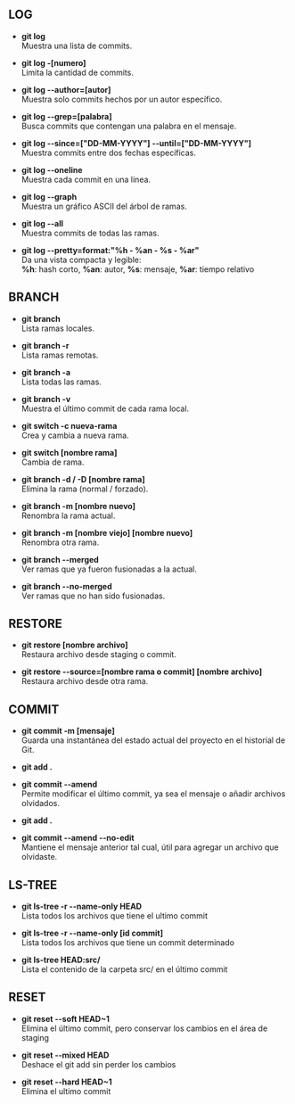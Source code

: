 ## LOG

- **git log**  
  Muestra una lista de commits.

- **git log -[numero]**  
  Limita la cantidad de commits.

- **git log --author=[autor]**  
  Muestra solo commits hechos por un autor específico.

- **git log --grep=[palabra]**  
  Busca commits que contengan una palabra en el mensaje.

- **git log --since=["DD-MM-YYYY"] --until=["DD-MM-YYYY"]**  
  Muestra commits entre dos fechas específicas.

- **git log --oneline**  
  Muestra cada commit en una línea.

- **git log --graph**  
  Muestra un gráfico ASCII del árbol de ramas.

- **git log --all**  
  Muestra commits de todas las ramas.

- **git log --pretty=format:"%h - %an - %s - %ar"**  
  Da una vista compacta y legible:  
  **%h**: hash corto, **%an**: autor, **%s**: mensaje, **%ar**: tiempo relativo

## BRANCH

- **git branch**  
  Lista ramas locales.

- **git branch -r**  
  Lista ramas remotas.

- **git branch -a**  
  Lista todas las ramas.

- **git branch -v**  
  Muestra el último commit de cada rama local.

- **git switch -c nueva-rama**  
  Crea y cambia a nueva rama.

- **git switch [nombre rama]**  
  Cambia de rama.

- **git branch -d / -D [nombre rama]**  
  Elimina la rama (normal / forzado).

- **git branch -m [nombre nuevo]**  
  Renombra la rama actual.

- **git branch -m [nombre viejo] [nombre nuevo]**  
  Renombra otra rama.

- **git branch --merged**  
  Ver ramas que ya fueron fusionadas a la actual.

- **git branch --no-merged**  
  Ver ramas que no han sido fusionadas.

## RESTORE

- **git restore [nombre archivo]**  
  Restaura archivo desde staging o commit.

- **git restore --source=[nombre rama o commit] [nombre archivo]**  
  Restaura archivo desde otra rama.

## COMMIT

- **git commit -m [mensaje]**  
  Guarda una instantánea del estado actual del proyecto en el historial de Git.

- **git add .**  
- **git commit --amend**  
  Permite modificar el último commit, ya sea el mensaje o añadir archivos olvidados.
  
- **git add .**  
- **git commit --amend --no-edit**  
  Mantiene el mensaje anterior tal cual, útil para agregar un archivo que olvidaste.

## LS-TREE

- **git ls-tree -r --name-only HEAD**  
  Lista todos los archivos que tiene el ultimo commit

- **git ls-tree -r --name-only [id commit]**  
  Lista todos los archivos que tiene un commit determinado

- **git ls-tree HEAD:src/**  
  Lista el contenido de la carpeta src/ en el último commit

## RESET

- **git reset --soft HEAD~1**  
  Elimina el último commit, pero conservar los cambios en el área de staging

- **git reset --mixed HEAD**  
  Deshace el git add sin perder los cambios

- **git reset --hard HEAD~1**  
  Elimina el ultimo commit
